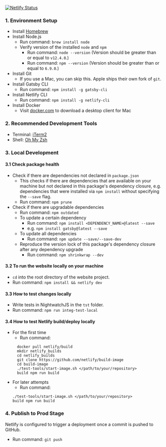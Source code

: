 [![Netlify Status](https://api.netlify.com/api/v1/badges/a55c8f7f-edb7-474b-a634-b3f1abf9ea56/deploy-status)](https://app.netlify.com/sites/dreezys-tech-hive/deploys)

### 1. Environment Setup
* Install [Homebrew](https://docs.brew.sh/Installation)
* Install Node.js
  * Run command: `brew install node`
  * Verify version of the installed `node` and `npm`
    * Run command: `node --version` (Version should be greater than or equal to `v12.4.0`.)
    * Run command: `npm --version` (Version should be greater than or equal to `6.9.0`.)
* Install Git
  * If you use a Mac, you can skip this. Apple ships their own fork of `git`.
* Install Gatsby CLI
  * Run command: `npm install -g gatsby-cli`
* Install Netlify CLI
  * Run command: `npm install -g netlify-cli`
* Install Docker
  * Visit [docker.com](https://www.docker.com/) to download a desktop client for Mac

### 2. Recommended Development Tools
* Terminal: [iTerm2](https://www.iterm2.com/)
* Shell: [Oh My Zsh](https://github.com/robbyrussell/oh-my-zsh)

### 3. Local Development
#### 3.1 Check package health
* Check if there are dependencies not declared in `package.json`
  * This checks if there are dependencies that are available on your machine but not declared in this package's dependency closure, e.g. dependencies that were installed via `npm install` without specifying the `--save` flag.
  * Run command: `npm prune`
* Check if there are upgradable dependencies
  * Run command: `npm outdated`
  * To update a certain dependency
    * Run command: `npm install <DEPENDENCY_NAME>@latest --save`
    * e.g. `npm install gatsby@latest --save`
  * To update all dependencies
    * Run command: `npm update --save/--save-dev`
  * Reproduce the version lock of this package's dependency closure after any dependency upgrade
    * Run command: `npm shrinkwrap --dev`

#### 3.2 To run the website locally on your machine
* `cd` into the root directory of the website project.
* Run command: `npm install && netlify dev`

#### 3.3 How to test changes locally
* Write tests in NightwatchJS in the `tst` folder.
* Run command: `npm run integ-test-local`

#### 3.4 How to test Netlify build/deploy locally
* For the first time
  * Run command:
  ```
    docker pull netlify/build
    mkdir netlify_builds
    cd netlify_builds
    git clone https://github.com/netlify/build-image
    cd build-image
    ./test-tools/start-image.sh </path/to/your/repository>
    build npm run build
  ```
* For later attempts
  * Run command:
  ```
  ./test-tools/start-image.sh </path/to/your/repository>
  build npm run build
  ```

### 4. Publish to Prod Stage
Netlify is configured to trigger a deployment once a commit is pushed to GitHub.

* Run command: `git push`
